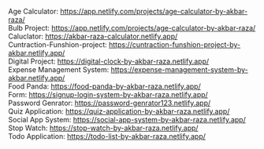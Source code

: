 Age Calculator: https://app.netlify.com/projects/age-calculator-by-akbar-raza/                                                                                       
Bulb Project: https://app.netlify.com/projects/age-calculator-by-akbar-raza/                                                                                               
Caluclator: https://akbar-raza-calculator.netlify.app/                                                                                                                    
Cuntraction-Funshion-project: https://cuntraction-funshion-project-by-akbar.netlify.app/                                                                                  
Digital Project: https://digital-clock-by-akbar-raza.netlify.app/                                                                                                         
Expense Management System: https://expense-management-system-by-akbar.netlify.app/                                                                                         
Food Panda: https://food-panda-by-akbar-raza.netlify.app/                                                                                                                  
Form: https://signup-login-system-by-akbar-raza.netlify.app/                                                                                                              
Password Genrator: https://password-genrator123.netlify.app/                                                                                                               
Quiz Application: https://quiz-application-by-akbar-raza.netlify.app/                                                                                                      
Social App System: https://social-app-system-by-akbar-raza.netlify.app/                                                                                                    
Stop Watch: https://stop-watch-by-akbar-raza.netlify.app/                                                                                                                 
Todo Application: https://todo-list-by-akbar-raza.netlify.app/                                                                                                            
